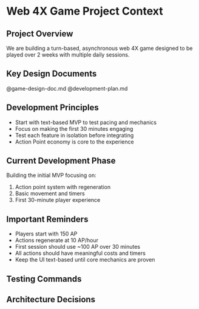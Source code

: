 # Web 4X Game Project Context

## Project Overview
We are building a turn-based, asynchronous web 4X game designed to be played over 2 weeks with multiple daily sessions.

## Key Design Documents
@game-design-doc.md
@development-plan.md

## Development Principles
- Start with text-based MVP to test pacing and mechanics
- Focus on making the first 30 minutes engaging
- Test each feature in isolation before integrating
- Action Point economy is core to the experience

## Current Development Phase
Building the initial MVP focusing on:
1. Action point system with regeneration
2. Basic movement and timers
3. First 30-minute player experience

## Important Reminders
- Players start with 150 AP
- Actions regenerate at 10 AP/hour
- First session should use ~100 AP over 30 minutes
- All actions should have meaningful costs and timers
- Keep the UI text-based until core mechanics are proven

## Testing Commands
<!-- Add test/lint commands here as we discover them -->

## Architecture Decisions
<!-- Document key technical decisions as we make them -->